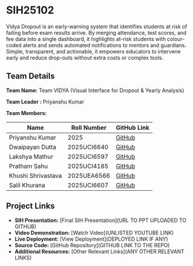 # SIH25102
Vidya Dropout is an early-warning system that identifies students at risk of failing before exam results arrive. By merging attendance, test scores, and fee data into a single dashboard, it highlights at-risk students with colour-coded alerts and sends automated notifications to mentors and guardians. Simple, transparent, and actionable, it empowers educators to intervene early and reduce drop-outs without extra costs or complex tools.

## Team Details

**Team Name:** Team VIDYA (Visual Interface for Dropout &amp; Yearly Analysis)

**Team Leader :** Priyanshu Kumar

**Team Members:**

| Name                   | Roll Number  | GitHub Link                           |
|------------------------|--------------|---------------------------------------|
| Priyanshu Kumar        | 2025         | [GitHub](https://github.com/USERNAME) |
| Dwaipayan Dutta        | 2025UCI6640  | [GitHub](https://github.com/USERNAME) |
| Lakshya Mathur         | 2025UCI6597  | [GitHub](https://github.com/USERNAME) |
| Pratham Sahu           | 2025UCI4185  | [GitHub](https://github.com/USERNAME) |
| Khushi Shrivastava     | 2025UEA6566  | [GitHub](https://github.com/USERNAME) |
| Salil Khurana          | 2025UCI6607  | [GitHub](https://github.com/USERNAME) |


## Project Links

- **SIH Presentation:** [Final SIH Presentation](URL TO PPT UPLOADED TO GITHUB)
- **Video Demonstration:** [Watch Video](UNLISTED YOUTUBE LINK)
- **Live Deployment:** [View Deployment](DEPLOYED LINK IF ANY)
- **Source Code:** [GitHub Repository](GITHUB LINK TO THE REPO)
- **Additional Resources:** [Other Relevant Links](ANY OTHER RELEVANT LINKS)
